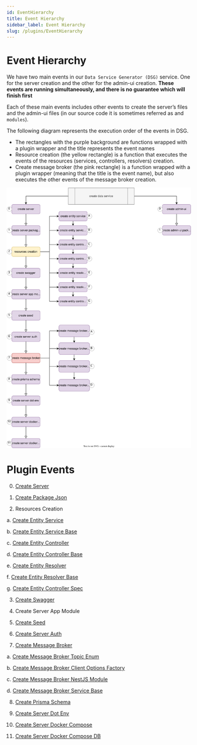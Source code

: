 ```yaml
---
id: EventHierarchy
title: Event Hierarchy
sidebar_label: Event Hierarchy
slug: /plugins/EventHierarchy
---
```



# Event Hierarchy


We have two main events in our `Data Service Generator (DSG)` service. One for the server creation and the other for the admin-ui creation. **These events are running simultaneously, and there is no guarantee which will finish first**

Each of these main events includes other events to create the server’s files and the admin-ui files (in our source code it is sometimes referred as and `modules`). 

The following diagram represents the execution order of the events in DSG.

- The rectangles with the purple background are functions wrapped with a plugin wrapper and the title represents the event names
- Resource creation (the yellow rectangle) is a function that executes the events of the resources (services, controllers, resolvers) creation.
- Create message broker (the pink rectangle) is a function wrapped with a plugin wrapper (meaning that the title is the event name), but also executes the other events of the message broker creation.

![](.\assets\events-hierarchy.drawio.svg)

# Plugin Events

0. [Create Server](plugins\plugin-events\create-server.md)


1. [Create Package Json](plugins\plugin-events\create-package-json.md)


2. Resources Creation

  a. [Create Entity Service](plugins\plugin-events\create-entity-service.md)

  b. [Create Entity Service Base](plugins\plugin-events\create-entity-service-base.md)

  c. [Create Entity Controller](plugins\plugin-events\create-entity-controller.md)

  d. [Create Entity Controller Base](plugins\plugin-events\create-entity-controller-base.md)

  e. [Create Entity Resolver](docs\plugins\plugin-events\create-entity-resolver.md)

  f. [Create Entity Resolver Base](docs\plugins\plugin-events\create-entity-resolver.md)

  g. [Create Entity Controller Spec](docs\plugins\plugin-events\create-entity-controller-spec.md) 

3. [Create Swagger](docs\plugins\plugin-events\create-swagger.md)

4.  Create Server App Module

5. [Create Seed](docs\plugins\plugin-events\create-seed.md)

6. [Create Server Auth](docs\plugins\plugin-events\create-server-auth.md)

7.  [Create Message Broker](plugins\plugin-events\create-message-broker.md)

   a. [Create Message Broker Topic Enum](plugins\plugin-events\create-message-broker-topics-enum.md)

   b. [Create Message Broker Client Options Factory](plugins\plugin-events\create-message-broker-client-options-factory.md)

   c. [Create Message Broker NestJS Module](plugins\plugin-events\create-message-broker-nestjs-module.md)

   d. [Create Message Broker Service Base](plugins\plugin-events\create-message-broker-service-base.md)
   
8. [Create Prisma Schema](plugins\plugin-events\create-prisma-schema.md)

9. [Create Server Dot Env](plugins\plugin-events\create-server-dot-env.md)

10. [Create Server Docker Compose](plugins\plugin-events\create-server-docker-compose.md)

11. [Create Server Docker Compose DB](docs\plugins\plugin-events\create-server-docker-compose-db.md)

                                                                        
